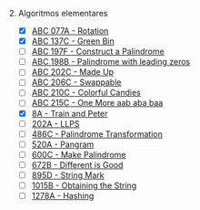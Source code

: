 2. Algoritmos elementares

    - [X] [ABC 077A - Rotation](https://atcoder.jp/contests/abc077/tasks/abc077_a)
    - [X] [ABC 137C - Green Bin](https://atcoder.jp/contests/abc137/tasks/abc137_c)
    - [ ] [ABC 197F - Construct a Palindrome](https://atcoder.jp/contests/abc197/tasks/abc197_f)
    - [ ] [ABC 198B - Palindrome with leading zeros](https://atcoder.jp/contests/abc198/tasks/abc198_b)
    - [ ] [ABC 202C - Made Up](https://atcoder.jp/contests/abc202/tasks/abc202_c)
    - [ ] [ABC 206C - Swappable](https://atcoder.jp/contests/abc206/tasks/abc206_c)
    - [ ] [ABC 210C - Colorful Candies](https://atcoder.jp/contests/abc210/tasks/abc210_c)
    - [ ] [ABC 215C - One More aab aba baa](https://atcoder.jp/contests/abc215/tasks/abc215_c)
    - [X] [8A - Train and Peter](https://codeforces.com/problemset/problem/8/A)
    - [ ] [202A - LLPS](https://codeforces.com/problemset/problem/202/A)
    - [ ] [486C - Palindrome Transformation](https://codeforces.com/problemset/problem/486/C)
    - [ ] [520A - Pangram](https://codeforces.com/problemset/problem/520/A)
    - [ ] [600C - Make Palindrome](https://codeforces.com/problemset/problem/600/C)
    - [ ] [672B - Different is Good](https://codeforces.com/problemset/problem/672/B)
    - [ ] [895D - String Mark](https://codeforces.com/problemset/problem/895/D)
    - [ ] [1015B - Obtaining the String](https://codeforces.com/problemset/problem/1015/B)
    - [ ] [1278A - Hashing](https://codeforces.com/problemset/problem/1278/A)
